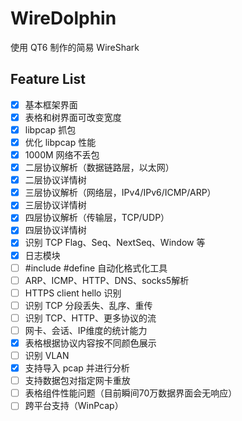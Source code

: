 WireDolphin
======

使用 QT6 制作的简易 WireShark

## Feature List

- [x] 基本框架界面
- [x] 表格和树界面可改变宽度
- [x] libpcap 抓包
- [x] 优化 libpcap 性能
- [x] 1000M 网络不丢包
- [x] 二层协议解析（数据链路层，以太网）
- [x] 二层协议详情树
- [x] 三层协议解析（网络层，IPv4/IPv6/ICMP/ARP）
- [x] 三层协议详情树
- [x] 四层协议解析（传输层，TCP/UDP）
- [x] 四层协议详情树
- [x] 识别 TCP Flag、Seq、NextSeq、Window 等
- [x] 日志模块
- [ ] #include #define 自动化格式化工具
- [ ] ARP、ICMP、HTTP、DNS、socks5解析
- [ ] HTTPS client hello 识别
- [ ] 识别 TCP 分段丢失、乱序、重传
- [ ] 识别 TCP、HTTP、更多协议的流
- [ ] 网卡、会话、IP维度的统计能力
- [x] 表格根据协议内容按不同颜色展示
- [ ] 识别 VLAN
- [x] 支持导入 pcap 并进行分析
- [ ] 支持数据包对指定网卡重放
- [ ] 表格组件性能问题（目前瞬间70万数据界面会无响应）
- [ ] 跨平台支持（WinPcap）
